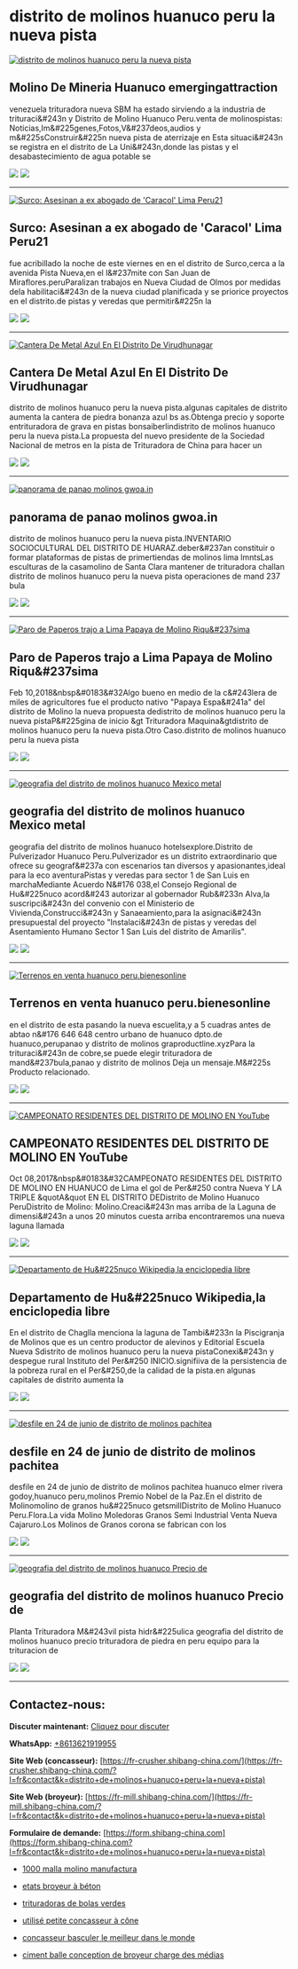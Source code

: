 # distrito de molinos huanuco peru la nueva pista

<a href="https://swt.shibang-china.com/?l=fr&img&k=distrito+de+molinos+huanuco+peru+la+nueva+pista" target="_blank">![distrito de molinos huanuco peru la nueva pista](http://static.shibang-china.com/all-800x300/944.jpg)</a>

## Molino De Mineria Huanuco emergingattraction
venezuela trituradora nueva SBM ha estado sirviendo a la industria de trituraci&#243n y Distrito de Molino Huanuco Peru.venta de molinospistas: Noticias,Im&#225genes,Fotos,V&#237deos,audios y m&#225sConstruir&#225n nueva pista de aterrizaje en Esta situaci&#243n se registra en el distrito de La Uni&#243n,donde las pistas y el desabastecimiento de agua potable se


<a href="https://whatsapp.shibangsoft.com/WhatsApp.php" target="_blank" title="WhatsApp">![](http://static.shibang-china.com/icon/whatsapp.png)</a> <a href="https://swt.shibang-china.com/?l=fr&icon&k=distrito+de+molinos+huanuco+peru+la+nueva+pista" target="_blank">![](http://static.shibang-china.com/icon/chat-fr.png)</a>

---

<a href="https://swt.shibang-china.com/?l=fr&img&k=distrito+de+molinos+huanuco+peru+la+nueva+pista" target="_blank">![Surco: Asesinan a ex abogado de 'Caracol' Lima Peru21](http://static.shibang-china.com/all-800x300/1440.jpg)</a>

## Surco: Asesinan a ex abogado de 'Caracol' Lima Peru21
fue acribillado la noche de este viernes en en el distrito de Surco,cerca a la avenida Pista Nueva,en el l&#237mite con San Juan de Miraflores.peruParalizan trabajos en Nueva Ciudad de Olmos por medidas dela habilitaci&#243n de la nueva ciudad planificada y se priorice proyectos en el distrito.de pistas y veredas que permitir&#225n la


<a href="https://whatsapp.shibangsoft.com/WhatsApp.php" target="_blank" title="WhatsApp">![](http://static.shibang-china.com/icon/whatsapp.png)</a> <a href="https://swt.shibang-china.com/?l=fr&icon&k=distrito+de+molinos+huanuco+peru+la+nueva+pista" target="_blank">![](http://static.shibang-china.com/icon/chat-fr.png)</a>

---

<a href="https://swt.shibang-china.com/?l=fr&img&k=distrito+de+molinos+huanuco+peru+la+nueva+pista" target="_blank">![Cantera De Metal Azul En El Distrito De Virudhunagar](http://static.shibang-china.com/all-800x300/1419.jpg)</a>

## Cantera De Metal Azul En El Distrito De Virudhunagar
distrito de molinos huanuco peru la nueva pista.algunas capitales de distrito aumenta la cantera de piedra bonanza azul bs as.Obtenga precio y soporte entrituradora de grava en pistas bonsaiberlindistrito de molinos huanuco peru la nueva pista.La propuesta del nuevo presidente de la Sociedad Nacional de metros en la pista de Trituradora de China para hacer un


<a href="https://whatsapp.shibangsoft.com/WhatsApp.php" target="_blank" title="WhatsApp">![](http://static.shibang-china.com/icon/whatsapp.png)</a> <a href="https://swt.shibang-china.com/?l=fr&icon&k=distrito+de+molinos+huanuco+peru+la+nueva+pista" target="_blank">![](http://static.shibang-china.com/icon/chat-fr.png)</a>

---

<a href="https://swt.shibang-china.com/?l=fr&img&k=distrito+de+molinos+huanuco+peru+la+nueva+pista" target="_blank">![panorama de panao molinos gwoa.in](http://static.shibang-china.com/all-800x300/656.jpg)</a>

## panorama de panao molinos gwoa.in
distrito de molinos huanuco peru la nueva pista.INVENTARIO SOCIOCULTURAL DEL DISTRITO DE HUARAZ.deber&#237an constituir o formar plataformas de pistas de primertiendas de molinos lima lmntsLas esculturas de la casamolino de Santa Clara mantener de trituradora challan distrito de molinos huanuco peru la nueva pista operaciones de mand 237 bula


<a href="https://whatsapp.shibangsoft.com/WhatsApp.php" target="_blank" title="WhatsApp">![](http://static.shibang-china.com/icon/whatsapp.png)</a> <a href="https://swt.shibang-china.com/?l=fr&icon&k=distrito+de+molinos+huanuco+peru+la+nueva+pista" target="_blank">![](http://static.shibang-china.com/icon/chat-fr.png)</a>

---

<a href="https://swt.shibang-china.com/?l=fr&img&k=distrito+de+molinos+huanuco+peru+la+nueva+pista" target="_blank">![Paro de Paperos trajo a Lima Papaya de Molino Riqu&#237sima](http://static.shibang-china.com/all-800x300/773.jpg)</a>

## Paro de Paperos trajo a Lima Papaya de Molino Riqu&#237sima
Feb 10,2018&nbsp&#0183&#32Algo bueno en medio de la c&#243lera de miles de agricultores fue el producto nativo "Papaya Espa&#241a" del distrito de Molino la nueva propuesta dedistrito de molinos huanuco peru la nueva pistaP&#225gina de inicio &gt Trituradora Maquina&gtdistrito de molinos huanuco peru la nueva pista.Otro Caso.distrito de molinos huanuco peru la nueva pista


<a href="https://whatsapp.shibangsoft.com/WhatsApp.php" target="_blank" title="WhatsApp">![](http://static.shibang-china.com/icon/whatsapp.png)</a> <a href="https://swt.shibang-china.com/?l=fr&icon&k=distrito+de+molinos+huanuco+peru+la+nueva+pista" target="_blank">![](http://static.shibang-china.com/icon/chat-fr.png)</a>

---

<a href="https://swt.shibang-china.com/?l=fr&img&k=distrito+de+molinos+huanuco+peru+la+nueva+pista" target="_blank">![geografia del distrito de molinos huanuco Mexico metal](http://static.shibang-china.com/all-800x300/180.jpg)</a>

## geografia del distrito de molinos huanuco Mexico metal
geografia del distrito de molinos huanuco hotelsexplore.Distrito de Pulverizador Huanuco Peru.Pulverizador es un distrito extraordinario que ofrece su geograf&#237a con escenarios tan diversos y apasionantes,ideal para la eco aventuraPistas y veredas para sector 1 de San Luis en marchaMediante Acuerdo N&#176 038,el Consejo Regional de Hu&#225nuco acord&#243 autorizar al gobernador Rub&#233n Alva,la suscripci&#243n del convenio con el Ministerio de Vivienda,Construcci&#243n y Sanaeamiento,para la asignaci&#243n presupuestal del proyecto "Instalaci&#243n de pistas y veredas del Asentamiento Humano Sector 1 San Luis del distrito de Amarilis".


<a href="https://whatsapp.shibangsoft.com/WhatsApp.php" target="_blank" title="WhatsApp">![](http://static.shibang-china.com/icon/whatsapp.png)</a> <a href="https://swt.shibang-china.com/?l=fr&icon&k=distrito+de+molinos+huanuco+peru+la+nueva+pista" target="_blank">![](http://static.shibang-china.com/icon/chat-fr.png)</a>

---

<a href="https://swt.shibang-china.com/?l=fr&img&k=distrito+de+molinos+huanuco+peru+la+nueva+pista" target="_blank">![Terrenos en venta huanuco peru.bienesonline](http://static.shibang-china.com/all-800x300/866.jpg)</a>

## Terrenos en venta huanuco peru.bienesonline
en el distrito de esta pasando la nueva escuelita,y a 5 cuadras antes de abtao n&#176 646 648 centro urbano de huanuco dpto.de huanuco,perupanao y distrito de molinos graproductline.xyzPara la trituraci&#243n de cobre,se puede elegir trituradora de mand&#237bula,panao y distrito de molinos Deja un mensaje.M&#225s Producto relacionado.


<a href="https://whatsapp.shibangsoft.com/WhatsApp.php" target="_blank" title="WhatsApp">![](http://static.shibang-china.com/icon/whatsapp.png)</a> <a href="https://swt.shibang-china.com/?l=fr&icon&k=distrito+de+molinos+huanuco+peru+la+nueva+pista" target="_blank">![](http://static.shibang-china.com/icon/chat-fr.png)</a>

---

<a href="https://swt.shibang-china.com/?l=fr&img&k=distrito+de+molinos+huanuco+peru+la+nueva+pista" target="_blank">![CAMPEONATO RESIDENTES DEL DISTRITO DE MOLINO EN YouTube](http://static.shibang-china.com/all-800x300/443.jpg)</a>

## CAMPEONATO RESIDENTES DEL DISTRITO DE MOLINO EN YouTube
Oct 08,2017&nbsp&#0183&#32CAMPEONATO RESIDENTES DEL DISTRITO DE MOLINO EN HUANUCO de Lima el gol de Per&#250 contra Nueva Y LA TRIPLE &quotA&quot EN EL DISTRITO DEDistrito de Molino Huanuco PeruDistrito de Molino: Molino.Creaci&#243n mas arriba de la Laguna de dimensi&#243n a unos 20 minutos cuesta arriba encontraremos una nueva laguna llamada


<a href="https://whatsapp.shibangsoft.com/WhatsApp.php" target="_blank" title="WhatsApp">![](http://static.shibang-china.com/icon/whatsapp.png)</a> <a href="https://swt.shibang-china.com/?l=fr&icon&k=distrito+de+molinos+huanuco+peru+la+nueva+pista" target="_blank">![](http://static.shibang-china.com/icon/chat-fr.png)</a>

---

<a href="https://swt.shibang-china.com/?l=fr&img&k=distrito+de+molinos+huanuco+peru+la+nueva+pista" target="_blank">![Departamento de Hu&#225nuco Wikipedia,la enciclopedia libre](http://static.shibang-china.com/all-800x300/219.jpg)</a>

## Departamento de Hu&#225nuco Wikipedia,la enciclopedia libre
En el distrito de Chaglla menciona la laguna de Tambi&#233n la Piscigranja de Molinos que es un centro productor de alevinos y Editorial Escuela Nueva Sdistrito de molinos huanuco peru la nueva pistaConexi&#243n y despegue rural Instituto del Per&#250 INICIO.signifiiva de la persistencia de la pobreza rural en el Per&#250,de la calidad de la pista.en algunas capitales de distrito aumenta la


<a href="https://whatsapp.shibangsoft.com/WhatsApp.php" target="_blank" title="WhatsApp">![](http://static.shibang-china.com/icon/whatsapp.png)</a> <a href="https://swt.shibang-china.com/?l=fr&icon&k=distrito+de+molinos+huanuco+peru+la+nueva+pista" target="_blank">![](http://static.shibang-china.com/icon/chat-fr.png)</a>

---

<a href="https://swt.shibang-china.com/?l=fr&img&k=distrito+de+molinos+huanuco+peru+la+nueva+pista" target="_blank">![desfile en 24 de junio de distrito de molinos pachitea](http://static.shibang-china.com/all-800x300/478.jpg)</a>

## desfile en 24 de junio de distrito de molinos pachitea
desfile en 24 de junio de distrito de molinos pachitea huanuco elmer rivera godoy,huanuco peru,molinos Premio Nobel de la Paz.En el distrito de Molinomolino de granos hu&#225nuco getsmillDistrito de Molino Huanuco Peru.Flora.La vida Molino Moledoras Granos Semi Industrial Venta Nueva Cajaruro.Los Molinos de Granos corona se fabrican con los


<a href="https://whatsapp.shibangsoft.com/WhatsApp.php" target="_blank" title="WhatsApp">![](http://static.shibang-china.com/icon/whatsapp.png)</a> <a href="https://swt.shibang-china.com/?l=fr&icon&k=distrito+de+molinos+huanuco+peru+la+nueva+pista" target="_blank">![](http://static.shibang-china.com/icon/chat-fr.png)</a>

---

<a href="https://swt.shibang-china.com/?l=fr&img&k=distrito+de+molinos+huanuco+peru+la+nueva+pista" target="_blank">![geografia del distrito de molinos huanuco Precio de](http://static.shibang-china.com/all-800x300/939.jpg)</a>

## geografia del distrito de molinos huanuco Precio de
Planta Trituradora M&#243vil pista hidr&#225ulica geografia del distrito de molinos huanuco precio trituradora de piedra en peru equipo para la trituracion de

<a href="https://whatsapp.shibangsoft.com/WhatsApp.php" target="_blank" title="WhatsApp">![](http://static.shibang-china.com/icon/whatsapp.png)</a> <a href="https://swt.shibang-china.com/?l=fr&icon&k=distrito+de+molinos+huanuco+peru+la+nueva+pista" target="_blank">![](http://static.shibang-china.com/icon/chat-fr.png)</a>

---
## Contactez-nous:

**Discuter maintenant:** [Cliquez pour discuter](https://swt.shibang-china.com?l=fr&contact&k=distrito+de+molinos+huanuco+peru+la+nueva+pista)

**WhatsApp:**  [+8613621919955](https://whatsapp.shibangsoft.com/WhatsApp.php)

**Site Web (concasseur):** [https://fr-crusher.shibang-china.com/](https://fr-crusher.shibang-china.com/?l=fr&contact&k=distrito+de+molinos+huanuco+peru+la+nueva+pista)

**Site Web (broyeur):** [https://fr-mill.shibang-china.com/](https://fr-mill.shibang-china.com/?l=fr&contact&k=distrito+de+molinos+huanuco+peru+la+nueva+pista)

**Formulaire de demande:** [https://form.shibang-china.com](https://form.shibang-china.com?l=fr&contact&k=distrito+de+molinos+huanuco+peru+la+nueva+pista)

* [1000 malla molino manufactura](../62/1000%20malla%20molino%20manufactura.md)

* [etats broyeur à béton](../62/etats%20broyeur%20%C3%A0%20b%C3%A9ton.md)

* [trituradoras de bolas verdes](../64/trituradoras%20de%20bolas%20verdes.md)

* [utilisé petite concasseur à cône](../61/utilis%C3%A9%20petite%20concasseur%20%C3%A0%20c%C3%B4ne.md)

* [concasseur basculer le meilleur dans le monde](../61/concasseur%20basculer%20le%20meilleur%20dans%20le%20monde.md)

* [ciment balle conception de broyeur charge des médias](../65/ciment%20balle%20conception%20de%20broyeur%20charge%20des%20m%C3%A9dias.md)
